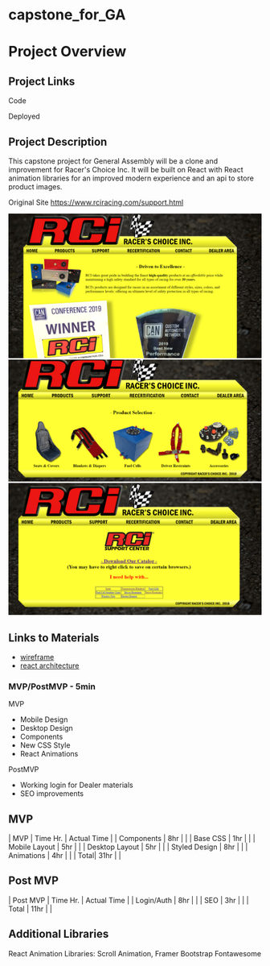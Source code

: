 # capstone_for_GA

# Project Overview

## Project Links

Code


Deployed


## Project Description

This capstone project for General Assembly will be a clone and improvement for Racer's Choice Inc. It will be built on React with React animation libraries for an improved modern experience and an api to store product images. 

Original Site
https://www.rciracing.com/support.html

![RCI](/planning/rcihome.png)
![RCI](/planning/rciproducts.png)
![RCI](/planning/rcisupport.png)

## Links to Materials

- [wireframe](https://www.figma.com/file/vWwv7vX93bPmya0DQYqqRB/RCi?node-id=0%3A1)
- [react architecture](https://docs.google.com/drawings/d/1gmVtzUwRvhy1B4mNY7ojEmJ5LguET0ouuXib9duyc78/edit?usp=sharing)

### MVP/PostMVP - 5min

MVP

- Mobile Design
- Desktop Design
- Components
- New CSS Style
- React Animations


PostMVP

- Working login for Dealer materials
- SEO improvements 

## MVP

| MVP           | Time Hr. | Actual Time |
| Components             | 8hr | |
|   Base CSS               | 1hr | |
| Mobile Layout          | 5hr | |
| Desktop Layout         | 5hr | |
| Styled Design          | 8hr | |
| Animations             | 4hr | |
| Total| 31hr | |

## Post MVP

| Post MVP | Time Hr. | Actual Time |
| Login/Auth | 8hr | |
| SEO | 3hr | |
| Total | 11hr | |


## Additional Libraries

React Animation Libraries: Scroll Animation, Framer
Bootstrap
Fontawesome
